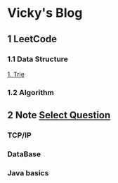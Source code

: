 # Vicky's Blog

## 1 LeetCode 

### 1.1 Data Structure

[1. Trie](https://github.com/sbchengyiwei/sbchengyiwei.github.io/blob/main/Trie/trie.md)



### 1.2 Algorithm

## 2 Note [Select Question](https://osjobs.net/topk/%E8%85%BE%E8%AE%AF/)

### TCP/IP
### DataBase
### Java basics
